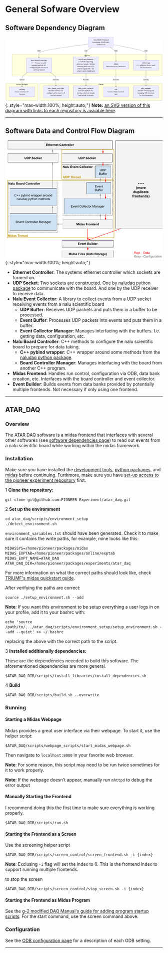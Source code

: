 # General Sofware Overview

## Software Dependency Diagram
![Software_Diagram](images/software_dependency_diagram.png){: style="max-width:100%; height:auto;"}
**Note:** [an SVG version of this diagram with links to each repository is avaiable here](images/software_dependency_diagram.svg).

---

## Software Data and Control Flow Diagram
![Software_Diagram](images/software_pipeline_diagram.png){: style="max-width:100%; height:auto;"}

- **Ethernet Controller**: The systems ethernet controller which sockets are formed on.
- **UDP Socket**: Two sockets are constructed. One by [naludaq python package](https://pypi.org/project/naludaq/0.31.9/) to communicate with the board. And one by the UDP receiver to receive data.
- **Nalu Event Collector**: A library to collect events from a UDP socket receiving events from a nalu scientific board
    - **UDP Buffer**: Receives UDP packets and puts them in a buffer to be processed.
    - **Event Buffer**: Processes UDP packets into events and puts them in a buffer.
    - **Event Collector Manager**: Manages interfacing with the buffers. I.e. getting data, configuration, etc.
- **Nalu Board Controller**: C++ methods to configure the nalu scientific board to prepare for data taking.
    - **C++ pybind wrapper**: C++ wrapper around some methods from the [naludaq python package](https://pypi.org/project/naludaq/0.31.9/).
    - **Board Controller Manager**: Manages interfacing with the board from another C++ program.
- **Midas Frontend**: Handles run control, configuration via ODB, data bank creation, etc. Interfaces with the board controller and event collector.
- **Event Builder**: Builds events from data banks provided by potentially multiple frontends. Not necessary if only using one frontend.

---

## ATAR_DAQ

### Overview

The ATAR DAQ software is a midas frontend that interfaces with several other softwares (see [software dependencies page](software.md)) to read out events from a nalu scientific board while working within the midas framework.

### Installation

Make sure you have installed the [development tools](software_dependencies.md#development-tools), [python packages](software_dependencies.md#python-packages), and [midas](software_dependencies.md#midas) before continuing. Furthmore, make sure you have [set-up access to the pioneer experiment repository](miscellaneous.md#getting-access-to-the-pioneer-repository) first.

1 **Clone the repository:**

```
git clone git@github.com:PIONEER-Experiment/atar_daq.git
```

2 **Set up the enviromment**

```
cd atar_daq/scripts/environment_setup
./detect_environment.sh
```
`environment_variables.txt` should have been generated. Check it to make sure it contains the write paths, for example, mine looks like this:
```
MIDASSYS=/home/pioneer/packages/midas
MIDAS_EXPTAB=/home/pioneer/packages/online/exptab
MIDAS_EXPT_NAME=ATAR_DAQ
ATAR_DAQ_DIR=/home/pioneer/packages/experiments/atar_daq
```

For more information on what the correct paths should look like, check [TRIUMF's midas quickstart guide](https://daq00.triumf.ca/MidasWiki/index.php/Quickstart_Linux#Environment_Variables).

After verifying the paths are correct:
```
source ./setup_environment.sh --add
```

**Note**: If you want this environment to be setup everything a user logs in on your profile, add it to your bashrc with:
```
echo 'source /path/to/.../atar_daq/scripts/environment_setup/setup_environment.sh --add --quiet' >> ~/.bashrc
```
replacing the above with the correct path to the script.

3 **Installed additionally dependencies:**

These are the dependencies neeeded to build this software. The aforementioned dependencies are more general.

```
$ATAR_DAQ_DIR/scripts/install_libraries/install_dependencies.sh
```

4 **Build**

```
$ATAR_DAQ_DIR/scripts/build.sh --overwrite
```

### Running

#### Starting a Midas Webpage

Midas provides a great user interface via their webpage. To start it, use the helper script:

```
$ATAR_DAQ/scripts/webpage_scripts/start_midas_webpage.sh
```
Then navigate to `localhost:8080` in your favorite web browser.

**Note**: For some reason, this script may need to be run twice sometimes for it to work properly.

**Note**: If the webpage doesn't appear, manually run `mhttpd` to debug the error output

#### Manually Starting the Frontend

I recommend doing this the first time to make sure everything is working properly.

```
$ATAR_DAQ_DIR/scripts/run.sh
```

#### Starting the Frontend as a Screen

Use the screening helper script
```
$ATAR_DAQ_DIR/scripts/screen_control/screen_frontend.sh -i {index}
```

**Note**: Exclusing `-i` flag will set the index to 0. This is the frontend index to support running multiple frontends.

to stop the screen
```
$ATAR_DAQ_DIR/scripts/screen_control/stop_screen.sh -i {index}
```

#### Starting the Frontend as Midas Program

See the [g-2 modified DAQ Manual's guide for adding program startup scripts](https://jaca230.github.io/teststand_daq_manual/midas/#adding-program-startup-scripts). For the start command, use the screen command above.


### Configuration

See the [ODB configuration page](odb_config.md) for a description of each ODB setting.


---
